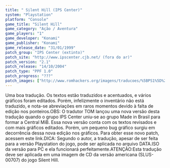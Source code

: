 ```yaml
---
title: " Silent Hill (IPS Center)"
system: "Playstation"
platform: "Console"
game_title: "Silent Hill"
game_category: "Ação / Aventura"
game_players: "1"
game_developer: "Konami"
game_publisher: "Konami"
game_release_date: "31/01/1999"
patch_group: "IPS Center (extinto)"
patch_site: "http://www.ipscenter.cjb.net/ (fora do ar)"
patch_version: "2.1"
patch_release: "14/10/2004"
patch_type: "PPF 1.0"
patch_progress: "???"
patch_images: ["http://www.romhackers.org/imagens/traducoes/%5BPS1%5D%20Silent%20Hill%20-%20IPS%20Center%20-%201.jpg","http://www.romhackers.org/imagens/traducoes/%5BPS1%5D%20Silent%20Hill%20-%20IPS%20Center%20-%202.jpg","http://www.romhackers.org/imagens/traducoes/%5BPS1%5D%20Silent%20Hill%20-%20IPS%20Center%20-%203.jpg"]
---
```

Uma boa tradução. Os textos estão traduzidos e acentuados, e vários gráficos foram editados. Porém, infelizmente o inventário não está traduzido, e nota-se abreviações em raros momentos devido à falta de edição nos ponteiros.OBS: O tradutor TOM lançou uma nova versão desta tradução quando o grupo IPS Center uniu-se ao grupo Made in Brasil para formar a Central MiB. Essa nova versão conta com os textos revisados e com mais gráficos editados. Porém, um pequeno bug gráfico surgiu em decorrência dessa nova edição nos gráficos. Para obter esse novo patch, acessem este link.DICA: Segundo o autor, a tradução, apesar de ser feita para a versão Playstation do jogo, pode ser aplicada no arquivo DATA.ISO da versão para PC e ela funcionará perfeitamente.ATENÇÃO:Esta tradução deve ser aplicada em uma imagem de CD da versão americana (SLUS-00707) do jogo Silent Hill.
